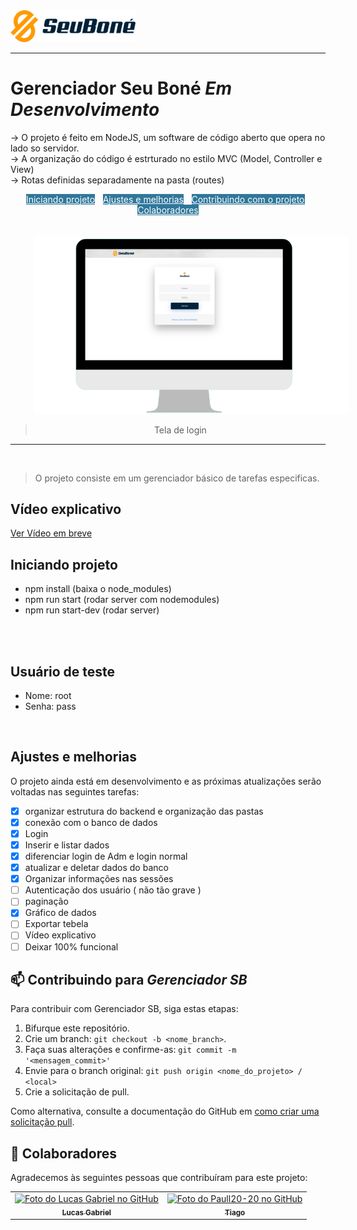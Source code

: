<img src="public/img/sb.png" style="width: 200px;" alt="App">
<hr>

# Gerenciador Seu Boné  ***Em Desenvolvimento***

-> O projeto é feito em NodeJS, um software de código aberto que opera no lado so servidor. <br>
-> A organização do código é estrturado no estilo MVC (Model, Controller e View) <br>
-> Rotas definidas separadamente na pasta (routes)<br>

<div style="color: #ffffff; text-align: center;">
  <a class="nav-link" href="#iniciando-projeto" style="width: 250px; color: #ffffff; background-color: #30779b">Iniciando projeto</a> | 
  <a class="nav-link" href="#ajustes-e-melhorias" style="width: 250px; color: #ffffff; background-color: #30779b">Ajustes e melhorias</a> | 
  <a class="nav-link" href="#-contribuindo-para-gerenciador-sb" style="width: 250px; color: #ffffff; background-color: #30779b">Contribuindo com o projeto</a> |
  <a class="nav-link" href="#-colaboradores" style="width: 250px; color: #ffffff; background-color: #30779b">Colaboradores</a>

  <img src="public/img/login.png" alt="App" style="margin-left: 38px; text-align: center; margin-top: 20px;"> <br>
 > Tela de login
</div>


<hr>
<br>

> O projeto consiste em um gerenciador básico de tarefas especificas.

## Vídeo explicativo
[Ver Vídeo em breve]()

## Iniciando projeto
- npm install (baixa o node_modules)
- npm run start (rodar server com nodemodules)
- npm run start-dev (rodar server)
<br>
<br>

## Usuário de teste
- Nome: root
- Senha: pass
<br>

## Ajustes e melhorias

O projeto ainda está em desenvolvimento e as próximas atualizações serão voltadas nas seguintes tarefas:

- [x] organizar estrutura do backend e organização das pastas
- [x] conexão com o banco de dados
- [x] Login
- [x] Inserir e listar dados
- [x] diferenciar login de Adm e login normal
- [x] atualizar e deletar dados do banco
- [x] Organizar informações nas sessões
- [ ] Autenticação dos usuário ( não tão grave )
- [ ] paginação
- [x] Gráfico de dados
- [ ] Exportar tebela
- [ ] Vídeo explicativo
- [ ] Deixar 100% funcional

## 📫 Contribuindo para *Gerenciador SB*

Para contribuir com Gerenciador SB, siga estas etapas:

1. Bifurque este repositório.
2. Crie um branch: `git checkout -b <nome_branch>`.
3. Faça suas alterações e confirme-as: `git commit -m '<mensagem_commit>'`
4. Envie para o branch original: `git push origin <nome_do_projeto> / <local>`
5. Crie a solicitação de pull.

Como alternativa, consulte a documentação do GitHub em [como criar uma solicitação pull](https://help.github.com/en/github/collaborating-with-issues-and-pull-requests/creating-a-pull-request).


## 🤝 Colaboradores

Agradecemos às seguintes pessoas que contribuíram para este projeto:

<table>
  <tr>
    <td align="center">
      <a href="https://github.com/lucasgf007">
        <img src="https://avatars.githubusercontent.com/u/72115800?s=400&u=6f14e8c36cc2841cfa13b16ff290ce8fba174a2f&v=4" width="100px;" alt="Foto do Lucas Gabriel no GitHub"/><br>
        <sub>
          <b>Lucas Gabriel</b>
        </sub>
      </a>
    </td>
    <td align="center">
      <a href="https://github.com/Paull20-20">
        <img src="https://avatars.githubusercontent.com/u/69013387?v=4" width="100px;" alt="Foto do Paull20-20 no GitHub"/><br>
        <sub>
          <b>Tiago</b>
        </sub>
      </a>
    </td>
  </tr>
</table>